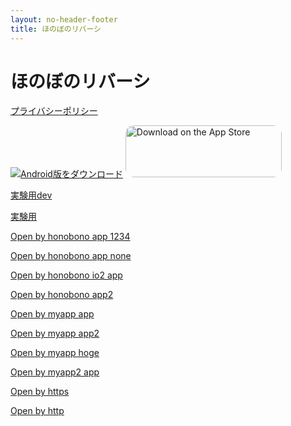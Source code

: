 ```yaml
---
layout: no-header-footer
title: ほのぼのリバーシ
---
```

# ほのぼのリバーシ

[プライバシーポリシー](privacy.md)


[![Android版をダウンロード](https://play.google.com/intl/en_us/badges/static/images/badges/ja_badge_web_generic.png)](https://play.google.com/store/apps/details?id=com.otobou.honoreversi&pcampaignid=pcampaignidMKT-Other-global-all-co-prtnr-py-PartBadge-Mar2515-1)
<a href="https://apps.apple.com/jp/app/%E3%81%BB%E3%81%AE%E3%81%BC%E3%81%AE%E3%83%AA%E3%83%90%E3%83%BC%E3%82%B7/id6502185427?itsct=apps_box_badge&amp;itscg=30200" style="display: inline-block; overflow: hidden; border-radius: 13px; width: 250px; height: 83px;"><img src="https://tools.applemediaservices.com/api/badges/download-on-the-app-store/black/ja-jp?size=250x83&amp;releaseDate=1714867200" alt="Download on the App Store" style="border-radius: 13px; width: 250px; height: 83px;"></a>


<a href="honobono-reversi://i-love-reversi.github.io/app/2oMwA8LAWvkIcgCSB0Qw">実験用dev</a>

<a href="honobono-reversi://i-love-reversi.github.io/app/7L39cRQ2p7bIbxHIoqdA">実験用</a>

<a href="honobono-reversi://i-love-reversi.github.io/app/1234">Open by honobono app 1234</a>

<a href="honobono-reversi://i-love-reversi.github.io/app/">Open by honobono app none</a>


<a href="honobono-reversi://i-love-reversi.github.io2/app/1234">Open by honobono io2 app</a>

<a href="honobono-reversi://i-love-reversi.github.io/app2/1234">Open by honobono app2</a>

<a href="myapp://i-love-reversi.github.io/app/1234">Open by myapp app</a>

<a href="myapp://i-love-reversi.github.io/app2/1234">Open by myapp app2</a>

<a href="myapp://i-love-reversi.github.io/hoge/1234">Open by myapp hoge</a>

<a href="myapp2://i-love-reversi.github.io/app/1234">Open by myapp2 app</a>

<a href="https://i-love-reversi.github.io/app/1234">Open by https</a>

<a href="http://i-love-reversi.github.io/app/1234">Open by http</a>
